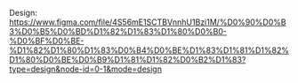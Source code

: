 Design: https://www.figma.com/file/4S56mE1SCTBVnnhU1Bzi1M/%D0%90%D0%B3%D0%B5%D0%BD%D1%82%D1%83%D1%80%D0%B0-%D0%BF%D0%BE-%D1%82%D1%80%D1%83%D0%B4%D0%BE%D1%83%D1%81%D1%82%D1%80%D0%BE%D0%B9%D1%81%D1%82%D0%B2%D1%83?type=design&node-id=0-1&mode=design
